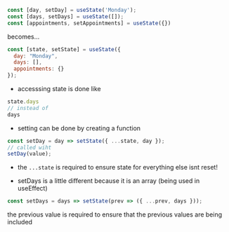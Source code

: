 ```jsx
const [day, setDay] = useState('Monday');
const [days, setDays] = useState([]);
const [appointments, setAppointments] = useState({})
```

becomes...
```jsx
const [state, setState] = useState({
  day: "Monday",
  days: [],
  appointments: {}
});
```

* accesssing state is done like

```jsx
state.days
// instead of
days
```

* setting can be done by creating a function
```jsx
const setDay = day => setState({ ...state, day });
// called wiht
setDay(value);
```

* the ```...state``` is required to ensure state for everything else isnt reset!

* setDays is a little different because it is an array (being used in useEffect)
```jsx
const setDays = days => setState(prev => ({ ...prev, days }));
```
the previous value is required to ensure that the previous values are being included
